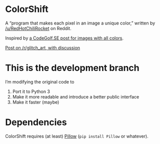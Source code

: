 # ColorShift

A “program that makes each pixel in an image a unique color,” written by
[/u/RedHotChiliRocket][1] on Reddit.

Inspired by [a CodeGolf.SE post for images with all colors][2].

[Post on /r/glitch_art, with discussion][3]

# This is the development branch

I’m modifying the original code to

1. Port it to Python 3
2. Make it more readable and introduce a better public interface
3. Make it faster (maybe)

# Dependencies

ColorShift requires (at least) [Pillow][4] (`pip install Pillow` or whatever).

[1]: https://www.reddit.com/user/RedHotChiliRocket
[2]: https://codegolf.stackexchange.com/questions/22144/images-with-all-colors
[3]: https://www.reddit.com/r/glitch_art/comments/6ltv7m/i_wrote_a_program_that_makes_each_pixel_in_an/
[4]: https://pillow.readthedocs.io/en/latest/index.html
